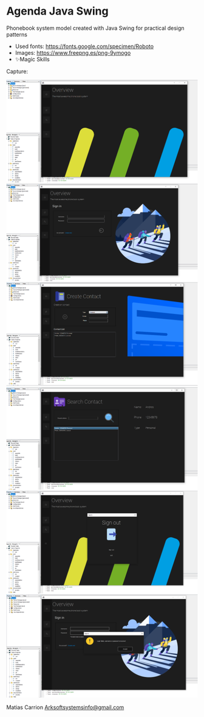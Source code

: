 # Agenda Java Swing
Phonebook system model created with Java Swing for practical design patterns

- Used fonts: https://fonts.google.com/specimen/Roboto
- Images: https://www.freepng.es/png-9ymogo
- ✨Magic Skills

Capture:

![alt text](https://github.com/ArkSoftSystems/Agenda/blob/main/Agenda/images/Capture-2.PNG)
![alt text](https://github.com/ArkSoftSystems/Agenda/blob/main/Agenda/images/Capture-1.PNG)
![alt text](https://github.com/ArkSoftSystems/Agenda/blob/main/Agenda/images/Capture-3.PNG)
![alt text](https://github.com/ArkSoftSystems/Agenda/blob/main/Agenda/images/Capture-4.PNG)
![alt text](https://github.com/ArkSoftSystems/Agenda/blob/main/Agenda/images/Capture-5.PNG)
![alt text](https://github.com/ArkSoftSystems/Agenda/blob/main/Agenda/images/Capture-6.PNG)


Matias Carrion
Arksoftsystemsinfo@gmail.com
